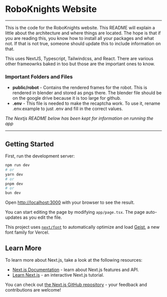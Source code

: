 # RoboKnights Website

---

This is the code for the RoboKnights website. This README will explain a little about 
the architecture and where things are located. The hope is that if you are reading
this, you know how to install all your packages and what not. If that is not true, someone
should update this to include information on that. 

This uses NextJS, Typescript, Tailwindcss, and React. There are various other frameowrks
baked in too but those are the important ones to know. 

### Important Folders and Files

- **public/robot** - Contains the rendered frames for the robot. This is rendered in
blender and stored as pngs there. The blender file should be on the google drive because
it is too large for github.
- **.env** - This file is needed to make the recaptcha work. To use it, rename .env.example
to just .env and fill in the correct values.

_The Nextjs README below has been kept for information on running the app_

---

## Getting Started

First, run the development server:

```bash
npm run dev
# or
yarn dev
# or
pnpm dev
# or
bun dev
```

Open [http://localhost:3000](http://localhost:3000) with your browser to see the result.

You can start editing the page by modifying `app/page.tsx`. The page auto-updates as you edit the file.

This project uses [`next/font`](https://nextjs.org/docs/app/building-your-application/optimizing/fonts) to automatically optimize and load [Geist](https://vercel.com/font), a new font family for Vercel.

## Learn More

To learn more about Next.js, take a look at the following resources:

- [Next.js Documentation](https://nextjs.org/docs) - learn about Next.js features and API.
- [Learn Next.js](https://nextjs.org/learn) - an interactive Next.js tutorial.

You can check out [the Next.js GitHub repository](https://github.com/vercel/next.js) - your feedback and contributions are welcome!